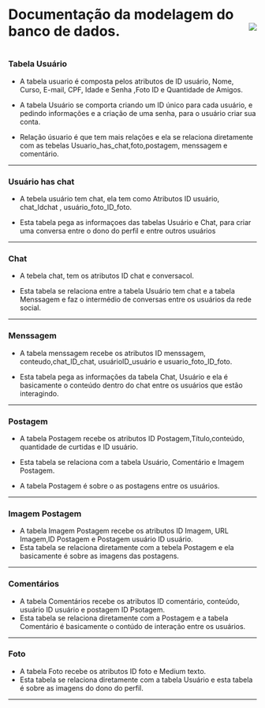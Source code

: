 




<h1> Documentação da modelagem do banco de dados. 
    <img align="right" src="http://img.shields.io/static/v1?label=STATUS&message=EM%20DESENVOLVIMENTO&color=GREEN&style=for-the-badge"/>

  <h1/>
 

### Tabela Usuário 
  
- A tabela usuario é composta pelos atributos de ID usuário, Nome, Curso, E-mail, CPF, Idade e Senha ,Foto ID e Quantidade de Amigos.
 
- A tabela Usuário se comporta criando um ID único para cada usuário, e pedindo informações e a criação de uma senha, para o usuário criar sua conta.
  
- Relação úsuario é que tem mais relações e ela se relaciona diretamente com as tebelas Usuario_has_chat,foto,postagem, menssagem e comentário.
<hr>
  
### Usuário has chat 
 - A tebela usuário tem chat, ela tem como Atributos ID usuário, chat_Idchat , usuário_foto_ID_foto.
    
- Esta tabela pega as informaçoes das tabelas Usuário e Chat, para criar uma conversa entre o dono do perfil e entre outros usuários
<hr>
  
### Chat 
      
- A tebela chat, tem os atributos ID chat e conversacol.
      
- Esta tabela  se relaciona entre a tabela Usuário tem chat e a tabela Menssagem e faz o intermédio de conversas entre os usuários da rede social.
<hr>
      
### Menssagem 
        
- A tabela menssagem recebe os atributos ID menssagem, conteudo,chat_ID_chat, usuárioID_usuário e usuario_foto_ID_foto.
        
- Esta tabela pega as informações da tabela Chat, Usuário e ela é basicamente o conteúdo dentro do chat entre os usuários que estão interagindo.
<hr>
        
 ### Postagem 
          
- A tabela Postagem recebe os atributos ID Postagem,Título,conteúdo, quantidade de curtidas e ID usuário.
          
- Esta tabela se relaciona com a tabela Usuário, Comentário e Imagem Postagem.
          
- A tabela Postagem é sobre o as postagens entre os usuários.
<hr>
          
### Imagem Postagem
 - A tabela Imagem Postagem recebe os atributos ID Imagem, URL Imagem,ID Postagem e Postagem usuário ID usuário.
 - Esta tabela se relaciona diretamente com a tebela Postagem e ela basicamente é sobre as imagens das postagens.
 <hr>
            
 ### Comentários
- A tabela Comentários recebe os atributos ID comentário, conteúdo, usuário ID usuário e postagem ID Psotagem.
-  Esta tabela se relaciona diretamente com a Postagem e a tabela Comentário é basicamente o contúdo de interação entre os usuários.
 <hr>
              
 ### Foto 
- A tabela Foto recebe os atributos ID foto e  Medium texto.
-  Esta tabela se relaciona diretamente com a tabela Usuário e esta tabela é sobre as imagens do dono do perfil.
 <hr>
          
          
          
        
  
  
  
